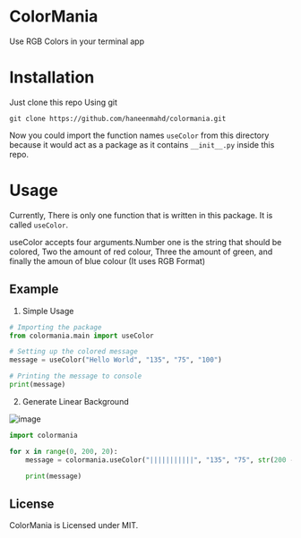 # ColorMania
Use RGB Colors in your terminal app

# Installation 
Just clone this repo Using git
```
git clone https://github.com/haneenmahd/colormania.git 
```

Now you could import the function names `useColor` from this directory because it would act as a package as it contains `__init__.py` inside this repo. 

# Usage
Currently, There is only one function that is written in this package. It is called `useColor`.

useColor accepts four arguments.Number one is the string that should be colored, Two the amount of red colour, Three the amount of green, and finally the amoun of blue colour (It uses RGB Format)

## Example
1) Simple Usage
```python
# Importing the package
from colormania.main import useColor

# Setting up the colored message
message = useColor("Hello World", "135", "75", "100")

# Printing the message to console
print(message)
```
2) Generate Linear Background <br>

![image](https://user-images.githubusercontent.com/72091386/125189007-cf1ed780-e253-11eb-9c6d-0d11b7a2d3c2.png)
```python
import colormania

for x in range(0, 200, 20):
    message = colormania.useColor("|||||||||||", "135", "75", str(200 - x))

    print(message)
```
## License
ColorMania is Licensed under MIT.
